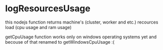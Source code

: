 # logResourcesUsage
this nodejs function returns machine's (cluster, worker and etc.) recources load (cpu usage and ram usage)

getCpuUsage function works only on windows operating systems yet and becouse of that renamed to getWindowsCpuUsage :(
